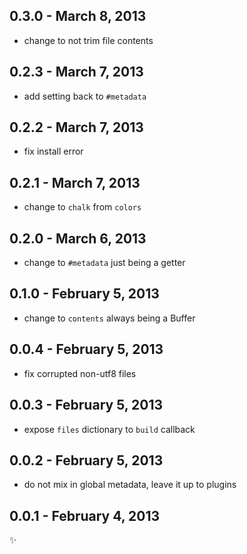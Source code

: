 
0.3.0 - March 8, 2013
---------------------
* change to not trim file contents

0.2.3 - March 7, 2013
---------------------
* add setting back to `#metadata`

0.2.2 - March 7, 2013
---------------------
* fix install error

0.2.1 - March 7, 2013
---------------------
* change to `chalk` from `colors`

0.2.0 - March 6, 2013
---------------------
* change to `#metadata` just being a getter

0.1.0 - February 5, 2013
------------------------
* change to `contents` always being a Buffer

0.0.4 - February 5, 2013
------------------------
* fix corrupted non-utf8 files

0.0.3 - February 5, 2013
------------------------
* expose `files` dictionary to `build` callback

0.0.2 - February 5, 2013
------------------------
* do not mix in global metadata, leave it up to plugins

0.0.1 - February 4, 2013
------------------------
:sparkles: